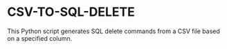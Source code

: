 # CSV-TO-SQL-DELETE
This Python script generates SQL delete commands from a CSV file based on a specified column.
